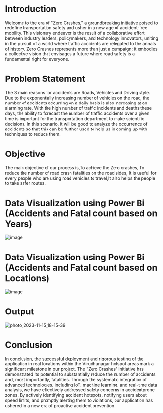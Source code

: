 # Introduction
Welcome to the era of "Zero Crashes," a groundbreaking initiative poised to redefine transportation safety and usher in a new age of accident-free mobility.
This visionary endeavor is the result of a collaborative effort between industry leaders, policymakers, and technology innovators, uniting in the pursuit of a world where traffic accidents are relegated to the annals of history. Zero Crashes represents more than just a campaign; it embodies a collective vision that envisages a future where road safety is a fundamental right for everyone.
# Problem Statement
The 3 main reasons for accidents are Roads, Vehicles and Driving style. Due to the exponentially increasing number of vehicles on the road, the number of accidents occurring on a daily basis is also increasing at an alarming rate. With the high number of traffic incidents and deaths these days, the ability to forecast the number
of traffic accidents over a given time is important for the transportation department to make scientific decisions. In this scenario, it will be good to analyze the
occurrence of accidents so that this can be further used to help us in coming up with techniques to reduce them.
# Objective

The main objective of our process is,To achieve the Zero crashes, To reduce the number of road crash fatalities on the road sides, It is useful for every people who are using road vehicles to travel,It also helps the people to take safer routes.

# Data Visualization using Power Bi (Accidents and Fatal count based on Years)
![image](https://github.com/yashwantramga/Zero-Crashes-Initiative/assets/144485643/ddb982dc-7c1c-4eb6-a250-4a73aad9347c)

# Data Visualization using Power Bi (Accidents and Fatal count based on Locations)
![image](https://github.com/yashwantramga/Zero-Crashes-Initiative/assets/144485643/48576d2d-79cd-4c9b-8b44-5ae8e2e4d48f)

# Output
![photo_2023-11-15_18-15-39](https://github.com/yashwantramga/Zero-Crashes-Initiative/assets/144485643/660d8b4a-a48d-4162-989e-996d0f730cd3)


# Conclusion
In conclusion, the successful deployment and rigorous testing of the application in real locations within the Virudhunagar hotspot areas mark a significant milestone in our project. The "Zero Crashes" initiative has demonstrated its potential to substantially reduce the number of
accidents and, most importantly, fatalities. Through the systematic integration of advanced technologies, including IoT, machine
learning, and real-time data analysis, we have effectively addressed safety concerns in accidentprone zones. By actively identifying accident hotspots, notifying users about speed limits, and promptly alerting them to violations, our application has ushered in a new era of proactive accident prevention.

